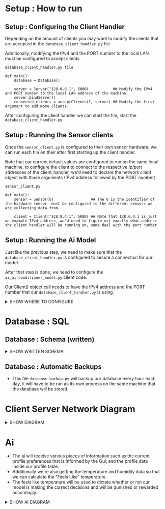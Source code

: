 # Setup : How to run
## Setup : Configuring the Client Handler
Depending on the amount of clients you may want to modify the clients that are accepted in the ```database_client_handler.py``` file. 

Additionally, modifying the IPv4 and the PORT number to the local LAN must be configured to accept clients.
```
database_client_handler.py file

def main():
    database = Database()

    server = Server("128.0.0.1", 5000)           ## Modify the IPv4 and PORT number to the local LAN address of the machine.
    server.bindServer()
    connected_clients = acceptClients(1, server) ## Modify the first argument to add more clients.

```
After configuring the client handler we can start the file, start the ```database_client_handler.py```

## Setup : Running the Sensor clients
Once the ```sensor_client.py``` is configured to their own sensor hardware, 
we can run each file on their after first starting up the client handler.

Note that our current default values are configured to run on the same local machine, 
to configure the client to connect to the respective ip/port addresses of the client_handler, 
we'd need to declare the network client object with those arguments (IPv4 address followed by the PORT number).

```
sensor_client.py

def main():
    sensor = Sensor(0)                 ## The 0 is the identifier of the hardware sensor, must be configured to the different sensors we are collecting data from.

    client = Client("128.0.4.1", 5000) ## Note that 128.0.4.1 is just an example IPv4 address, we'd need to figure out exactly what address the client handler will be running on, same deal with the port number.

```

## Setup : Running the Ai Model
Just like the previous step, we need to make sure that the ```database_client_handler.py``` is configured to secure a connection for our model.

After that step is done, we need to configure the ```ai_airconditioner_model.py``` client code.

Our Client() object call needs to have the IPv4 address and the PORT number that our ```database_client_handler.py``` is using.

<details><summary>SHOW WHERE TO CONFIGURE</summary>

```
ai_airconditioner_model.py

def main():
    temperature_model = AirconditionerModel()
    print(temperature_model.current_profile)
    client = Client() ## Configure the IPv4 address and PORT number to the Client Handler.
    client.connectToServer()
```

</details>


# Database : SQL
## Database : Schema (written)
<details><summary>SHOW WRITTEN SCHEMA</summary>

```
"Profile" Table

| name  | min_temp | max_temp |
===============================
| "bob" | 73       | 75       |

"Sensor" Table

| id | timestamp | temperature | humidity |
===========================================
| 0 | 12:00:44   | 75          | 40       |

"Gui" Table

| timestamp | current_profile | change_in_thermostat |
======================================================
| 12:00:44  | "bob"           | "increase"           |

"Airconditioner" Table
| id | timestamp | command    |
===============================
| 0  | 12:00:44  | "increase" |

"TemperatureModel" Table
| timestamp | airconditioner_command |
======================================
| 12:00:44  | "increase"             |

```

</details>

## Database : Automatic Backups
* This file ```database_backup.py``` will backup our database every hour each day, it will have to be run as its own process on the same machine that the database will be stored.

# Client Server Network Diagram
<details><summary>SHOW DIAGRAM</summary>

![database network](https://github.com/KevMP/smart-home-automation/assets/100045145/5d55062b-8aab-47e7-b180-b555de59a255)
![smart-home-network](https://github.com/KevMP/smart-home-automation/assets/100045145/9f96d366-54b0-42b4-aff5-ccb2a754330b)

</details>

# Ai
* The ai will receive various pieces of information such as the current profile preferences that is informed by the Gui, and the profile data inside our profile table.
* Additionally we're also getting the temperature and humidity data so that we can calculate the "Feels Like" temperature.
* The feels like temperature will be used to dictate whether or not our model is making the correct decisions and will be punished or rewarded accordingly.

<details><summary>SHOW AI DIAGRAM</summary>

![model-client](https://github.com/KevMP/smart-home-automation/assets/100045145/e615fe35-8acb-4aad-80aa-c2fed90dd479)

</details>
